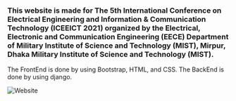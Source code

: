 ### This website is made for The 5th International Conference on Electrical Engineering and Information & Communication Technology (ICEEICT 2021) organized by the Electrical, Electronic and Communication Engineering (EECE) Department of Military Institute of Science and Technology (MIST), Mirpur, Dhaka Military Institute of Science and Technology (MIST).
The FrontEnd is done by using Bootstrap, HTML, and CSS.
The BackEnd is done by using django.


![Website]([https://example.com/path/to/image.png](https://github.com/syma-afsha/ICEEICT2021/blob/main/static/images/Special_Sessions/Screenshot%20from%202024-06-27%2012-25-40.png))
